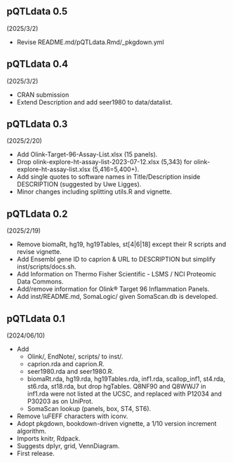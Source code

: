 ## pQTLdata 0.5

(2025/3/2)

* Revise README.md/pQTLdata.Rmd/_pkgdown.yml

## pQTLdata 0.4

(2025/3/2)

* CRAN submission
* Extend Description and add seer1980 to data/datalist.

## pQTLdata 0.3

(2025/2/20)

* Add Olink-Target-96-Assay-List.xlsx (15 panels).
* Drop olink-explore-ht-assay-list-2023-07-12.xlsx (5,343) for olink-explore-ht-assay-list.xlsx (5,416=5,400+).
* Add single quotes to software names in Title/Description inside DESCRIPTION (suggested by Uwe Ligges).
* Minor changes including splitting utils.R and vignette.

## pQTLdata 0.2

(2025/2/19)

* Remove biomaRt, hg19, hg19Tables, st[4|6|18] except their R scripts and revise vignette.
* Add Ensembl gene ID to caprion & URL to DESCRIPTION but simplify inst/scripts/docs.sh.
* Add Information on Thermo Fisher Scientific - LSMS / NCI Proteomic Data Commons.
* Add/remove information for Olink® Target 96 Inflammation Panels.
* Add inst/README.md, SomaLogic/ given SomaScan.db is developed.

## pQTLdata 0.1

(2024/06/10)

* Add
    - Olink/, EndNote/, scripts/ to inst/.
    - caprion.rda and caprion.R.
    - seer1980.rda and seer1980.R.
    - biomaRt.rda, hg19.rda, hg19Tables.rda, inf1.rda, scallop_inf1, st4.rda, st6.rda, st18.rda, but drop hgTables.
      Q8NF90 and Q8WWJ7 in inf1.rda were not listed at the UCSC, and replaced with P12034 and P30203 as on UniProt.
    - SomaScan lookup (panels, box, ST4, ST6).
* Remove \uFEFF characters with iconv.
* Adopt pkgdown, bookdown-driven vignette, a 1/10 version increment algorithm.
* Imports knitr, Rdpack.
* Suggests dplyr, grid, VennDiagram.
* First release.
